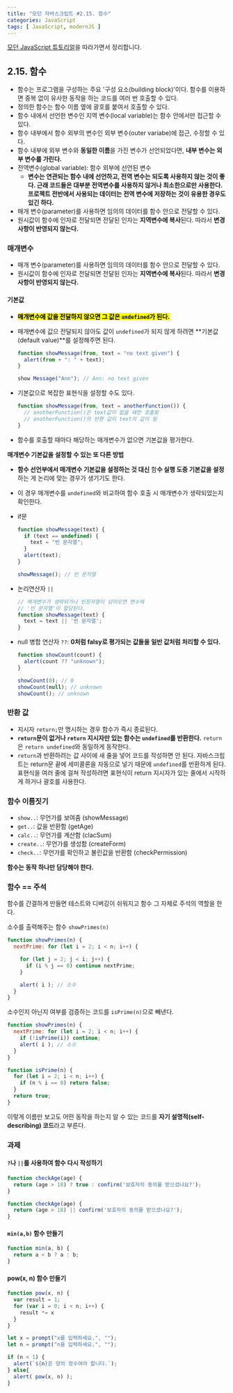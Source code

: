 ```yaml
---
title: "모던 자바스크립트 #2.15. 함수"
categories: JavaScript
tags: [ JavaScript, modernJS ]
---
```


[모던 JavaScript 튜토리얼](https://ko.javascript.info/)을 따라가면서 정리합니다.

## 2.15. 함수

- 함수는 프로그램을 구성하는 주요 '구성 요소(building block)'이다. 함수를 이용하면 중복 없이 유사한 동작을 하는 코드를 여러 번 호출할 수 있다.
- 정의한 함수는 함수 이름 옆에 괄호를 붙여서 호출할 수 있다.
- 함수 내에서 선언한 변수인 지역 변수(local variable)는 함수 안에서만 접근할 수 있다.
- 함수 내부에서 함수 외부의 변수인 외부 변수(outer variabe)에 접근, 수정할 수 있다.
- 함수 내부에 외부 변수와 **동일한 이름**을 가진 변수가 선언되었다면, **내부 변수는 외부 변수를 가린다.**
- 전역변수(global variable): 함수 외부에 선언된 변수
  - **변수는 연관되는 함수 내에 선언하고, 전역 변수는 되도록 사용하지 않는 것이 좋다. 근래 코드들은 대부분 전역변수를 사용하지 않거나 최소한으로만 사용한다. 프로젝트 전반에서 사용되는 데이터는 전역 변수에 저장하는 것이 유용한 경우도 있긴 하다.**
- 매개 변수(parameter)를 사용하면 임의의 데이터를 함수 안으로 전달할 수 있다.
- 원시값이 함수에 인자로 전달되면 전달된 인자는 **지역변수에 복사**된다. 따라서 **변경사항이 반영되지 않는다.** 

### 매개변수

- 매개 변수(parameter)를 사용하면 임의의 데이터를 함수 안으로 전달할 수 있다.
- 원시값이 함수에 인자로 전달되면 전달된 인자는 **지역변수에 복사**된다. 따라서 **변경사항이 반영되지 않는다.** 

#### 기본값

- <mark>**매개변수에 값을 전달하지 않으면 그 값은 `undefined`가 된다.**</mark> 

- 매개변수에 값으 전달되지 않아도 값이 `undefined`가 되지 않게 하려면 **기본값(default value)**를 설정해주면 된다.

  ```js
  function showMessage(from, text = "no text given") {
    alert(from + ": " + text);
  }
  
  show Message("Ann"); // Ann: no text given 
  ```

- 기본값으로 복잡한 표현식을 설정할 수도 있다.

  ```js
  function showMessage(from, text = anotherFunction()) {
    // anotherFunction()은 text값이 없을 때만 호출됨
    // anotherFunction()의 반환 값이 text의 값이 됨
  }
  ```

- 함수를 호출할 때마다 해당하는 매개변수가 없으면 기본값을 평가한다.

**매개변수 기본값을 설정할 수 있는 또 다른 방법**

- **함수 선언부에서 매개변수 기본값을 설정하는 것 대신** 함**수 실행 도중 기본값을 설정**하는 게 논리에 맞는 경우가 생기기도 한다. 

- 이 경우 매개변수를 `undefined`와 비교하여 함수 호출 시 매개변수가 생략되었는지 확인한다.

- if문

  ```js
  function showMessage(text) {
    if (text == undefined) {
      text = "빈 문자열";
    }
    alert(text);
  }
  
  showMessage(); // 빈 문자열
  ```

- 논리연산자 `||`

  ```js
  // 매개변수가 생략되거나 빈문자열이 넘어오면 변수에
  // '빈 문자열'이 할당된다.
  function showMessage(text) {
    text = text || '빈 문자열';
  }
  ```

- null 병합 연산자 `??`: **0처럼 falsy로 평가되는 값들을 일반 값처럼 처리할 수 있다.**

  ```js
  function showCount(count) {
    alert(count ?? "unknown");
  }
  
  showCount(0); // 0
  showCount(null); // unknown
  showCount(); // unknown
  ```

  

### 반환 값

- 지시자 `return;`만 명시하는 경우 함수가 즉시 종료된다. 
- **`return`문이 없거나 `return` 지시자만 있는 함수는 `undefined`를 반환한다.** `return`은 `return undefined`와 동일하게 동작한다.
- `return`과 반환하려는 값 사이에 새 줄을 넣어 코드를 작성하면 안 된다. 자바스크립트는 return문 끝에 세미콜론을 자동으로 넣기 때문에 `undefined`를 반환하게 된다. 표현식을 여러 줄에 걸쳐 작성하려면 표현식이 return 지시자가 있는 줄에서 시작하게 하거나 괄호를 사용한다.



### 함수 이름짓기

- `show..`: 무언가를 보여줌 (showMessage)
- `get..`: 값을 반환함 (getAge)
- `calc..`: 무언가를 계산함 (clacSum)
- `create..`: 무언가를 생성함 (createForm)
- `check..`: 무언가를 확인하고 불린값을 반환함 (checkPermission)

**함수는 동작 하나만 담당해야 한다.**



### 함수 == 주석

함수를 간결하게 만들면 테스트와 디버깅이 쉬워지고 함수 그 자체로 주석의 역할을 한다.

소수를 출력해주는 함수 `showPrimes(n)`

```js
function showPrimes(n) {
  nextPrime: for (let i = 2; i < n; i++) {

    for (let j = 2; j < i; j++) {
      if (i % j == 0) continue nextPrime;
    }

    alert( i ); // 소수
  }
}
```

소수인지 아닌지 여부를 검증하는 코드를 `isPrime(n)`으로 빼낸다.

```js
function showPrimes(n) {
  nextPrime: for (let i = 2; i < n; i++) {
    if (!isPrime(i)) continue;
    alert( i ); // 소수
  }
}

function isPrime(n) {
  for (let i = 2; i < n; i++) {
    if (n % i == 0) return false;
  }
  return true;
}
```

이렇게 이름만 보고도 어떤 동작을 하는지 알 수 있는 코드를 **자기 설명적(self-describing) 코드**라고 부른다.

### 과제

#### `?`나 `||`를 사용하여 함수 다시 작성하기

```js
function checkAge(age) {
  return (age > 18) ? true : confirm('보호자의 동의를 받으셨나요?');
}
```

```js
function checkAge(age) {
  return (age > 18) || confirm('보호자의 동의를 받으셨나요?');
}
```

#### `min(a,b)` 함수 만들기

```js
function min(a, b) {
  return a < b ? a : b;
}
```

#### pow(x, n) 함수 만들기

```js
function pow(x, n) {
  var result = 1;
  for (var i = 0; i < n; i++) {
    result *= x
  }
}

let x = prompt("x를 입력하세요.", "");
let n = prompt("n을 입력하세요.", "");

if (n < 1) {
  alert(`${n}은 양의 정수여야 합니다.`);
} else{
  alert( pow(x, n) );
}
```

